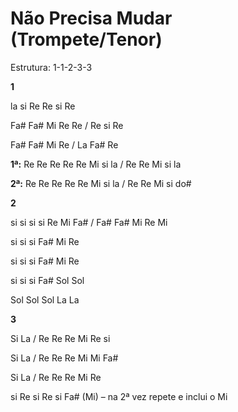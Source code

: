 # **Não Precisa Mudar (Trompete/Tenor)**

Estrutura: 1-1-2-3-3

**1**

la si Re Re si Re

Fa# Fa# Mi Re Re / Re si Re

Fa# Fa# Mi Re / La Fa# Re

**1ª:** Re Re Re Re Re Mi si la / Re Re Mi si la

**2ª:** Re Re Re Re Re Mi si la / Re Re Mi si do#

**2**

si si si si Re Mi Fa# / Fa# Fa# Mi Re Mi

si si si Fa# Mi Re

si si si Fa# Mi Re

si si si Fa# Sol Sol

Sol Sol Sol La La

**3**

Si La / Re Re Re Mi Re si

Si La / Re Re Re Mi Mi Fa#

Si La / Re Re Re Mi Re

si Re si Re si Fa# (Mi) – na 2ª vez repete e inclui o Mi